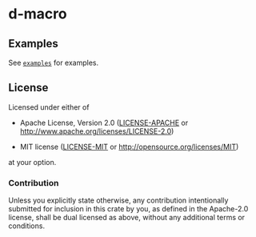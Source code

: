 # d-macro

## Examples

See [`examples`](./examples) for examples.

## License

Licensed under either of

-   Apache License, Version 2.0
    ([LICENSE-APACHE](LICENSE-APACHE) or <http://www.apache.org/licenses/LICENSE-2.0>)

-   MIT license
    ([LICENSE-MIT](LICENSE-MIT) or <http://opensource.org/licenses/MIT>)

at your option.

### Contribution

Unless you explicitly state otherwise, any contribution intentionally
submitted for inclusion in this crate by you, as defined in the Apache-2.0
license, shall be dual licensed as above, without any additional terms or
conditions.
